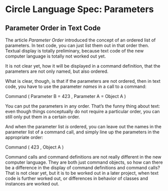 ﻿Circle Language Spec: Parameters
================================

## **Parameter Order in Text Code**
The article *Parameter Order* introduced the concept of an ordered list of parameters. In text code, you can just list them out in that order then. Textual display is totally preliminary, because text code of the new computer language is totally not worked out yet.

It is not clear yet, how it will be displayed in a command definition, that the parameters are not only named, but also ordered.

What is clear, though, is that if the parameters are not ordered, then in text code, you have to use the parameter *names* in a call to a command:

Command  (  Parameter B  =  423  ,  Parameter A  =  Object A  )

You can put the parameters in any order. That’s the funny thing about text: even though things conceptually do not require a particular order, you can still only put them in a certain order.

And when the parameter list *is* ordered, you can leave out the names in the parameter list of a command call, and simply line up the parameters in the appropriate order:

Command  (  423  ,  Object A  )

Command calls and command definitions are not really different in the new computer language. They are both just command objects, so how can there be a difference in the display of command definitions and command calls? That is not clear yet, but it is to be worked out in a later project, when text code is further worked out, or differences in behavior of classes and instances are worked out.
